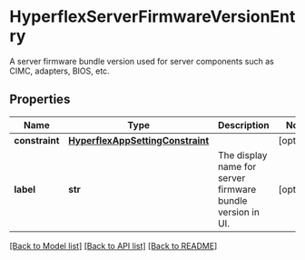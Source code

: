 # HyperflexServerFirmwareVersionEntry

A server firmware bundle version used for server components such as CIMC, adapters, BIOS, etc. 
## Properties
Name | Type | Description | Notes
------------ | ------------- | ------------- | -------------
**constraint** | [**HyperflexAppSettingConstraint**](HyperflexAppSettingConstraint.md) |  | [optional] 
**label** | **str** | The display name for server firmware bundle version in UI.    | [optional] 

[[Back to Model list]](../README.md#documentation-for-models) [[Back to API list]](../README.md#documentation-for-api-endpoints) [[Back to README]](../README.md)


